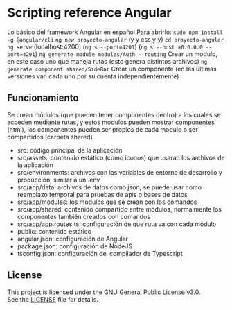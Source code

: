 # Scripting reference Angular
Lo básico del framework Angular en español
Para abrirlo: 
`sudo npm install -g @angular/cli`
`ng new proyecto-angular`     (y y css y y)
`cd proyecto-angular`
`ng serve`  (localhost:4200) (`ng s --port=4201`) (`ng s --host =0.0.0.0 --port=4201`)
`ng generate module modules/Auth --routing` Crear un modulo, en este caso uno que maneja rutas (esto genera distintos archivos)
`ng generate component shared/SideBar` Crear un componente (en las últimas versiones van cada uno por su cuenta independientemente)

## Funcionamiento
Se crean módulos (que pueden tener componentes dentro) a los cuales se acceden mediante rutas, y estos modulos pueden mostrar componentes (html), los componentes pueden ser propios de cada modulo o ser compartidos (carpeta shared)
- src: código principal de la aplicación
-    src/assets: contenido estático (como iconos) que usaran los archivos de la aplicación
-    src/environments: archivos con las variables de entorno de desarrollo y producción, similar a un .env
-    src/app/data: archivos de datos como json, se puede usar como reemplazo temporal para pruebas de apis o bases de datos
-    src/app/modules: los módulos que se crean con los comandos
-    src/app/shared: contenido compartido entre módulos, normalmente los componentes también creados con comandos
-    src/app/app.routes.ts: configuración de que ruta va con cada módulo
- public: contenido estático
- angular.json: configuración de Angular
- package.json: configuración de NodeJS
- tsconfig.json: configuración del compilador de Typescript


## License
This project is licensed under the GNU General Public License v3.0.  
See the [LICENSE](./LICENSE.txt) file for details.

